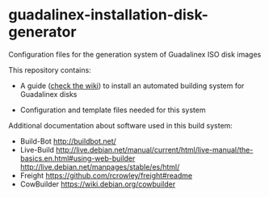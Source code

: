# guadalinex-installation-disk-generator
Configuration files for the generation system of Guadalinex ISO disk images

This repository contains:

* A guide ([check the wiki](https://github.com/guadalinex-v10-team/guadalinex-installation-disk-generator/wiki)) to install an automated building system for Guadalinex disks

* Configuration and template files needed for this system


Additional documentation about software used in this build system:

* Build-Bot  http://buildbot.net/    
* Live-Build http://live.debian.net/manual/current/html/live-manual/the-basics.en.html#using-web-builder 
             http://live.debian.net/manpages/stable/es/html/
* Freight https://github.com/rcrowley/freight#readme
* CowBuilder https://wiki.debian.org/cowbuilder



